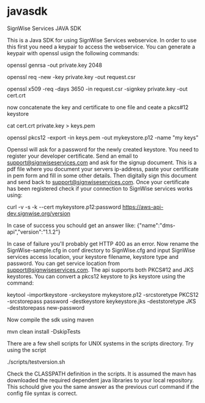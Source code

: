 # javasdk
SignWise Services JAVA SDK
 
This is a Java SDK for using SignWise Services webservice. In order to use this first you need a keypair to
access the webservice. You can generate a keypair with openssl usign the following commands:

openssl genrsa -out private.key 2048

openssl req -new -key private.key -out request.csr

openssl x509 -req -days 3650 -in request.csr -signkey private.key -out cert.crt

now concatenate the key and certificate to one file and ceate a pkcs#12 keystore

cat cert.crt private.key > keys.pem

openssl pkcs12 -export -in keys.pem -out mykeystore.p12 -name "my keys"

Openssl will ask for a password for the newly created keystore.
You need to register your developer certificate. Send an email to support@signwiseservices.com and
ask for the signup document. This is a pdf file where you document your servers ip-address, paste your certificate
in pem form and fill in some other details. Then digitally sign this document and send back to support@signwiseservices.com.
Once your certificate has been registered check if your connection to SignWise services works using:

curl -v -s -k --cert mykeystore.p12:password https://aws-api-dev.signwise.org/version

In case of success you schould get an answer like:
{"name":"dms-api","version":"1.1.2"}

In case of failure you'll probably get HTTP 400 as an error.
Now rename the SignWise-sample.cfg in conf directory to SignWise.cfg and input SignWise services access location, your keystore filename, keystore type
and password. You can get service location from support@signwiseservices.com. The api supports both PKCS#12 and JKS keystores. You can convert a pkcs12 keystore to jks keystore using the command:

keytool -importkeystore -srckeystore mykeystore.p12 -srcstoretype PKCS12 -srcstorepass password -destkeystore keykeystore.jks -deststoretype JKS -deststorepass new-password

Now compile the sdk using maven

mvn clean install -DskipTests

There are a few shell scripts for UNIX systems in the scripts directory. Try using the script

./scripts/testversion.sh

Check the CLASSPATH definition in the scripts. It is assumed the mavn has downloaded the required dependent java libraries to your local repository.
This schould give you the same answer as the previous curl command if the config file syntax is correct.


